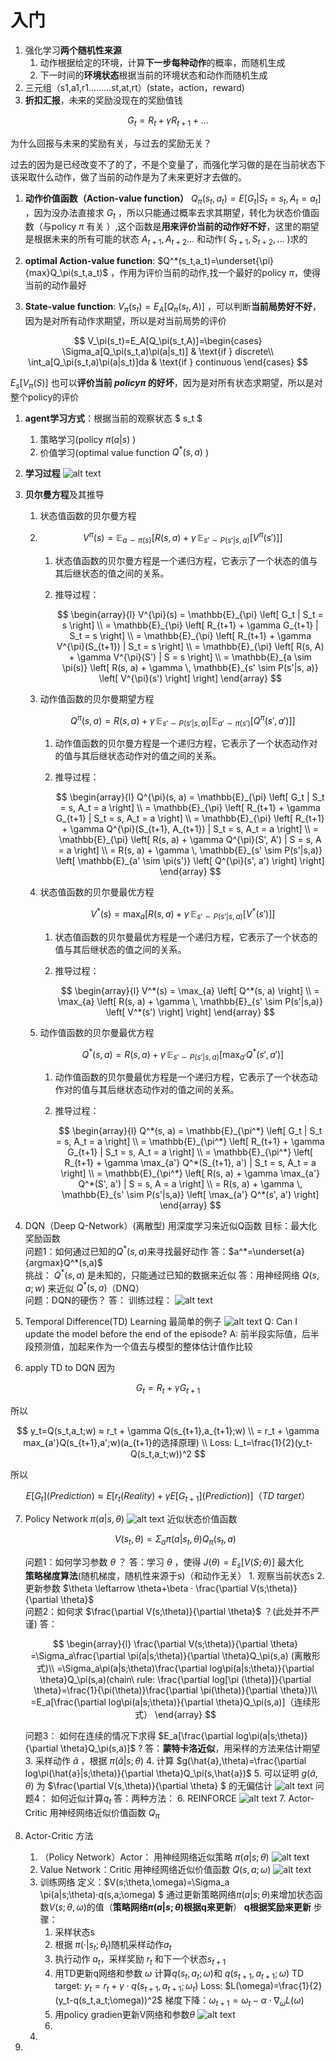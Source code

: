 # 入门
1. 强化学习**两个随机性来源**
   1. 动作根据给定的环境，计算**下一步每种动作**的概率，而随机生成
   2. 下一时间的**环境状态**根据当前的环境状态和动作而随机生成
2. 三元组（s1,a1,r1………st,at,rt）(state，action，reward)
3. **折扣汇报**，未来的奖励没现在的奖励值钱

$$
G_t = R_t + \gamma R_{t+1} + \dots
$$

为什么回报与未来的奖励有关，与过去的奖励无关？

过去的因为是已经改变不了的了，不是个变量了，而强化学习做的是在当前状态下该采取什么动作，做了当前的动作是为了未来更好才去做的。
1. **动作价值函数（Action-value function）** $Q_\pi(s_t,a_t)=E[G_t|S_t=s_t,A_t=a_t]$ ，因为没办法直接求 $G_t$ ，所以只能通过概率去求其期望，转化为状态价值函数（与policy $\pi$ 有关 ）,这个函数是**用来评价当前的动作好不好**，这里的期望是根据未来的所有可能的状态 $A_{t+1},A_{t+2}...$ 和动作( $S_{t+1},S_{t+2},...$ )求的

2. **optimal Action-value function**: $Q^*(s_t,a_t)=\underset{\pi}{max}Q_\pi(s_t,a_t)$ ，作用为评价当前的动作,找一个最好的policy $\pi$，使得当前的动作最好
3. **State-value function**: $V_\pi(s_t)=E_A[Q_\pi(s_t,A)]$ ，可以判断**当前局势好不好**，因为是对所有动作求期望，所以是对当前局势的评价 

$$
V_\pi(s_t)=E_A[Q_\pi(s_t,A)]=\begin{cases}
    \Sigma_a[Q_\pi(s_t,a)\pi(a|s_t)] & \text{if } discrete\\
    \int_a[Q_\pi(s_t,a)\pi(a|s_t)]da & \text{if } continuous
\end{cases}
$$ 

 $E_s[V_\pi(S) ]$ 也可以**评价当前 $policy \pi$ 的好坏**，因为是对所有状态求期望，所以是对整个policy的评价
1. **agent学习方式**：根据当前的观察状态 $ s_t $ 
   1. 策略学习(policy $\pi(a|s)$ )
   2. 价值学习(optimal value function $Q^*(s,a)$ )
2. **学习过程**
   ![alt text](image.png)
3. **贝尔曼方程**及其推导
   1. 状态值函数的贝尔曼方程
   2. 
        $$
        V^{\pi}(s) = \mathbb{E}_{a \sim \pi(s)} \left[ R(s, a) + \gamma \, \mathbb{E}_{s' \sim P(s'|s, a)} \left[ V^{\pi}(s') \right] \right]
        $$

        1. 状态值函数的贝尔曼方程是一个递归方程，它表示了一个状态的值与其后继状态的值之间的关系。
        2. 推导过程：
   
            $$
            \begin{array}{l}
            V^{\pi}(s) = \mathbb{E}_{\pi} \left[ G_t | S_t = s \right] \\
            = \mathbb{E}_{\pi} \left[ R_{t+1} + \gamma G_{t+1} | S_t = s \right] \\
            = \mathbb{E}_{\pi} \left[ R_{t+1} + \gamma V^{\pi}(S_{t+1}) | S_t = s \right] \\
            = \mathbb{E}_{\pi} \left[ R(s, A) + \gamma V^{\pi}(S') | S = s \right] \\
            = \mathbb{E}_{a \sim \pi(s)} \left[ R(s, a) + \gamma \, \mathbb{E}_{s' \sim P(s'|s, a)} \left[ V^{\pi}(s') \right] \right]
            \end{array}
            $$

    3. 动作值函数的贝尔曼期望方程
   
        $$
        Q^{\pi}(s, a) = R(s, a) + \gamma \, \mathbb{E}_{s' \sim P(s'|s,a)} \left[ \mathbb{E}_{a' \sim \pi(s')} \left[ Q^{\pi}(s', a') \right] \right]
        $$

        1. 动作值函数的贝尔曼方程是一个递归方程，它表示了一个状态动作对的值与其后继状态动作对的值之间的关系。
        2. 推导过程：
   
            $$
            \begin{array}{l}
            Q^{\pi}(s, a) = \mathbb{E}_{\pi} \left[ G_t | S_t = s, A_t = a \right] \\
            = \mathbb{E}_{\pi} \left[ R_{t+1} + \gamma G_{t+1} | S_t = s, A_t = a \right] \\
            = \mathbb{E}_{\pi} \left[ R_{t+1} + \gamma Q^{\pi}(S_{t+1}, A_{t+1}) | S_t = s, A_t = a \right] \\
            = \mathbb{E}_{\pi} \left[ R(s, a) + \gamma Q^{\pi}(S', A') | S = s, A = a \right] \\
            = R(s, a) + \gamma \, \mathbb{E}_{s' \sim P(s'|s,a)} \left[ \mathbb{E}_{a' \sim \pi(s')} \left[ Q^{\pi}(s', a') \right] \right]
            \end{array}
            $$

    4. 状态值函数的贝尔曼最优方程
   
        $$
        V^*(s) = \max_{a} \left[ R(s, a) + \gamma \, \mathbb{E}_{s' \sim P(s'|s,a)} \left[ V^*(s') \right] \right]
        $$

        1. 状态值函数的贝尔曼最优方程是一个递归方程，它表示了一个状态的值与其后继状态的值之间的关系。
        2. 推导过程：
   
            $$
            \begin{array}{l}
            V^*(s) = \max_{a} \left[ Q^*(s, a) \right] \\
            = \max_{a} \left[ R(s, a) + \gamma \, \mathbb{E}_{s' \sim P(s'|s,a)} \left[ V^*(s') \right] \right]
            \end{array}
            $$

    5. 动作值函数的贝尔曼最优方程
   
        $$
        Q^*(s, a) = R(s, a) + \gamma \, \mathbb{E}_{s' \sim P(s'|s,a)} \left[ \max_{a'} Q^*(s', a') \right]
        $$

        1. 动作值函数的贝尔曼最优方程是一个递归方程，它表示了一个状态动作对的值与其后继状态动作对的值之间的关系。
        2. 推导过程：
   
            $$
            \begin{array}{l}
            Q^*(s, a) = \mathbb{E}_{\pi^*} \left[ G_t | S_t = s, A_t = a \right] \\
            = \mathbb{E}_{\pi^*} \left[ R_{t+1} + \gamma G_{t+1} | S_t = s, A_t = a \right] \\
            = \mathbb{E}_{\pi^*} \left[ R_{t+1} + \gamma \max_{a'} Q^*(S_{t+1}, a') | S_t = s, A_t = a \right] \\
            = \mathbb{E}_{\pi^*} \left[ R(s, a) + \gamma \max_{a'} Q^*(S', a') | S = s, A = a \right] \\
            = R(s, a) + \gamma \, \mathbb{E}_{s' \sim P(s'|s,a)} \left[ \max_{a'} Q^*(s', a') \right]
            \end{array}
            $$


    
4.   DQN（Deep Q-Network）(离散型)
    用深度学习来近似Q函数
    目标：最大化奖励函数 <br>
    问题1：如何通过已知的$Q^*(s,a)$来寻找最好动作
    答：$a^*=\underset{a}{argmax}Q^*(s,a)$ <br>
    挑战： $Q^*(s,a)$ 是未知的，只能通过已知的数据来近似
    答：用神经网络 $Q(s,a;w)$ 来近似 $Q^*(s,a)$（DNQ）<br>
    问题：DQN的硬伤？
    答：
    训练过程：
    ![alt text](image-1.png)
     
5.  Temporal Difference(TD) Learning
    最简单的例子
    ![alt text](image-2.png)
    Q: Can I update the model before the end of the episode?
    A: 前半段实际值，后半段预测值，加起来作为一个值去与模型的整体估计值作比较

6.  apply TD to DQN
   因为

   $$
    G_t=R_t+\gamma G_{t+1}
   $$

   所以

   $$
    y_t=Q(s_t,a_t;w) ≈ r_t + \gamma Q(s_{t+1},a_{t+1};w) \\
    = r_t + \gamma max_{a'}Q(s_{t+1},a';w)(a_{t+1}的选择原理) \\
    Loss: L_t=\frac{1}{2}(y_t-Q(s_t,a_t;w))^2
   $$

   所以

   $$
   E[G_t](Prediction) ≈ E[r_t(Reality) + \gamma E[G_{t+1}](Prediction)]（TD\ target）
   $$

7.  Policy Network $\pi (a|s,\theta)$
   ![alt text](image-3.png)
    近似状态价值函数

    $$
    V(s_t,\theta)=\Sigma_a\pi(a|s_t,\theta)Q_\pi(s_t,a)
    $$

    问题1：如何学习参数 $\theta$ ？
    答：学习 $\theta$ ，使得 $J(\theta)=E_s[V(S;\theta)]$ 最大化 <br>
    **策略梯度算法**(随机梯度，随机性来源于s)（和动作无关）
        1. 观察当前状态s
        2. 更新参数 $\theta \leftarrow \theta+\beta · \frac{\partial V(s;\theta)}{\partial \theta}$  <br>
    问题2：如何求 $\frac{\partial V(s;\theta)}{\partial \theta}$ ？(此处并不严谨)
    答：
    
    $$
    \begin{array}{l}
        \frac{\partial V(s;\theta)}{\partial \theta}
    =\Sigma_a\frac{\partial \pi(a|s;\theta)}{\partial \theta}Q_\pi(s,a) (离散形式)\\
    =\Sigma_a\pi(a|s;\theta)\frac{\partial log\pi(a|s;\theta)}{\partial \theta}Q_\pi(s,a)(chain\ rule: \frac{\partial log[\pi (\theta)]}{\partial \theta}=\frac{1}{\pi(\theta)}\frac{\partial \pi(\theta)}{\partial \theta})\\
    =E_a[\frac{\partial log\pi(a|s;\theta)}{\partial \theta}Q_\pi(s,a)]（连续形式）
    \end{array}
    $$

    问题3： 如何在连续的情况下求得 $E_a[\frac{\partial log\pi(a|s;\theta)}{\partial \theta}Q_\pi(s,a)]$ ?
    答：**蒙特卡洛近似**，用采样的方法来估计期望
        3. 采样动作 $\hat{a}$ ，根据 $\pi(\hat{a}|s;\theta)$ 
        4. 计算 $g(\hat{a},\theta)=\frac{\partial log\pi(\hat{a}|s;\theta)}{\partial \theta}Q_\pi(s,\hat{a})$ 
        5. 可以证明 $g(\hat{a},\theta)$ 为 $\frac{\partial V(s,\theta)}{\partial \theta} $ 的无偏估计
    ![alt text](image-4.png)
    问题4： 如何近似计算$q_t$
    答：两种方法：
        6. REINFORCE
          ![alt text](image-5.png)
        7. Actor-Critic
          用神经网络近似价值函数 $Q_\pi$
8.  Actor-Critic 方法
    1.  （Policy Network）Actor：
        用神经网络近似策略 $\pi(a|s;\theta)$
        ![alt text](image-6.png)
    2.  Value Network：Critic
        用神经网络近似价值函数 $Q(s,a;\omega)$
        ![alt text](image-7.png)
    3.  训练网络
          定义：$V(s;\theta,\omega)=\Sigma_a \pi(a|s;\theta)·q(s,a;\omega) $
          通过更新策略网络$\pi(a|s;\theta)$来增加状态函数$V(s;\theta,\omega)$的值（**策略网络$\pi(a|s;\theta)$根据q来更新**）
          **q根据奖励来更新**
          步骤：
        1. 采样状态s
        2. 根据 $\pi(·|s_t;\theta_t)$随机采样动作$a_t$
        3. 执行动作 $a_t$，采样奖励 $r_t$ 和下一个状态$s_{t+1}$
        4. 用TD更新q网络和参数 $\omega$
           计算$q(s_t,a_t;\omega)$和 $q(s_{t+1},a_{t+1};\omega)$
            TD target: $y_t=r_t +\gamma \cdot q(s_{t+1},a_{t+1};\omega_t)$
            Loss: $L(\omega)=\frac{1}{2}(y_t-q(s_t,a_t;\omega))^2$
            梯度下降：$\omega_{t+1}=\omega_t-\alpha \cdot \nabla_{\omega}L(\omega)$
        5. 用policy gradien更新V网络和参数$\theta$
        ![alt text](image-8.png)
        7. 
    4.  
9.  
